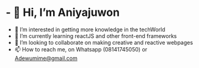 # - 👋 Hi, I’m Aniyajuwon 
- 👀 I’m interested in getting more knowledge in the techWorld
- 🌱 I’m currently learning reactJS and other front-end frameworks
- 💞️ I’m looking to collaborate on making creative and reactive webpages
- 📫 How to reach me, on Whatsapp (08141745050) or Adewumime@gmail.com 

<!---
lilprof01/lilprof01 is a ✨ special ✨ repository because its `README.md` (this file) appears on your GitHub profile.
You can click the Preview link to take a look at your changes.
--->
